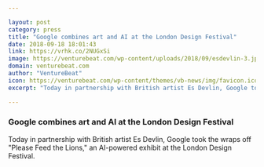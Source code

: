 ```yaml
---

layout: post
category: press
title: "Google combines art and AI at the London Design Festival"
date: 2018-09-18 18:01:43
link: https://vrhk.co/2NUGxSi
image: https://venturebeat.com/wp-content/uploads/2018/09/esdevlin-3.jpg?fit=1400%2C900&strip=all
domain: venturebeat.com
author: "VentureBeat"
icon: https://venturebeat.com/wp-content/themes/vb-news/img/favicon.ico
excerpt: "Today in partnership with British artist Es Devlin, Google took the wraps off \"Please Feed the Lions,\" an AI-powered exhibit at the London Design Festival."

---
```


### Google combines art and AI at the London Design Festival

Today in partnership with British artist Es Devlin, Google took the wraps off "Please Feed the Lions," an AI-powered exhibit at the London Design Festival.